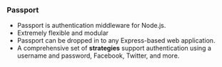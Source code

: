 ### Passport
- Passport is authentication middleware for Node.js.
- Extremely flexible and modular
- Passport can be dropped in to any Express-based web application.
- A comprehensive set of **strategies** support authentication using a username and password, Facebook, Twitter, and more.